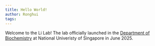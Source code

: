 ```yaml
---
title: Hello World!
author: Ronghui
tags:
---
```


Welcome to the Li Lab! The lab officially launched in the [Department of Biochemistry]([https://bme.gatech.edu/](https://medicine.nus.edu.sg/bch/)) at National Univeristy of Singapore in June 2025.
